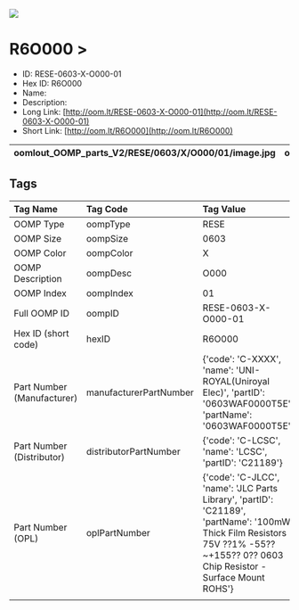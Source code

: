 


  
![][im]
# R6O000 > 

- ID: RESE-0603-X-O000-01
- Hex ID: R6O000
- Name: 
- Description: 
- Long Link: [http://oom.lt/RESE-0603-X-O000-01](http://oom.lt/RESE-0603-X-O000-01)
- Short Link: [http://oom.lt/R6O000](http://oom.lt/R6O000)
  

|oomlout_OOMP_parts_V2/RESE/0603/X/O000/01/image.jpg|oomlout_OOMP_parts_V2/RESE/0603/X/O000/01/image_BOTTOM.jpg|oomlout_OOMP_parts_V2/RESE/0603/X/O000/01/image_Re.jpg||
| :---: | :---: | :---: | :---: |

## Tags
  

|Tag Name|Tag Code|Tag Value|
| :--- | :--- | :--- |
|OOMP Type|oompType|RESE|
|OOMP Size|oompSize|0603|
|OOMP Color|oompColor|X|
|OOMP Description|oompDesc|O000|
|OOMP Index|oompIndex|01|
|Full OOMP ID|oompID|RESE-0603-X-O000-01|
|Hex ID (short code)|hexID|R6O000|
|Part Number (Manufacturer)|manufacturerPartNumber|{'code': 'C-XXXX', 'name': 'UNI-ROYAL(Uniroyal Elec)', 'partID': '0603WAF0000T5E', 'partName': '0603WAF0000T5E'}|
|Part Number (Distributor)|distributorPartNumber|{'code': 'C-LCSC', 'name': 'LCSC', 'partID': 'C21189'}|
|Part Number (OPL)|oplPartNumber|{'code': 'C-JLCC', 'name': 'JLC Parts Library', 'partID': 'C21189', 'partName': '100mW Thick Film Resistors 75V ??1% -55??~+155?? 0?? 0603  Chip Resistor - Surface Mount ROHS'}|
||||



[im]: oomlout_OOMP_parts_V2/RESE/0603/X/O000/01/image_450.jpg
